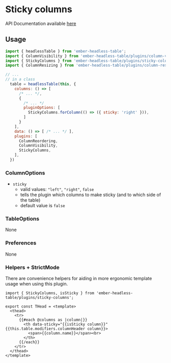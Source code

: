 # Sticky columns

API Documentation available [here][api-docs]

[api-docs]: /api/modules/plugins_sticky_columns

## Usage

```js
import { headlessTable } from 'ember-headless-table';
import { ColumnVisibility } from 'ember-headless-table/plugins/column-visibility';
import { StickyColumns } from 'ember-headless-table/plugins/sticky-columns';
import { ColumnResizing } from 'ember-headless-table/plugins/column-resizing';

// ...
// in a class
  table = headlessTable(this, {
    columns: () => [
      /* ... */,
      {
        /* ... */
        pluginOptions: [
          StickyColumns.forColumn(() => ({ sticky: 'right' })),
        ]
      }
    ],
    data: () => [ /* ... */ ],
    plugins: [
      ColumnReordering,
      ColumnVisibility,
      StickyColumns,
    ],
  })
```

### ColumnOptions

- `sticky`
  - valid values: `"left"`, `"right"`, `false`
  - tells the plugin which columns to make sticky (and to which side of the table)
  - default value is `false`

### TableOptions

None

### Preferences

None

### Helpers + StrictMode

There are convenience helpers for aiding in more ergonomic template usage when using this plugin.

```gjs
import { StickyColumns, isSticky } from 'ember-headless-table/plugins/sticky-columns';

export const THead = <template>
  <thead>
    <tr>
      {{#each @columns as |column|}}
        <th data-sticky="{{isSticky column}}" {{this.table.modifiers.columnHeader column}}>
          <span>{{column.name}}</span><br>
        </th>
      {{/each}}
    </tr>
  </thead>
</template>
```
